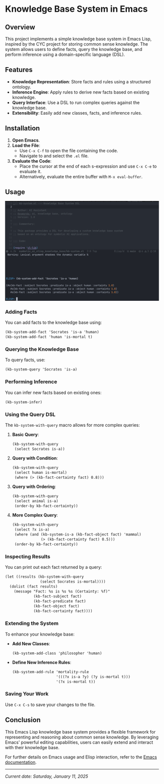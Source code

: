 # Knowledge Base System in Emacs

## Overview

This project implements a simple knowledge base system in Emacs Lisp, inspired by the CYC project for storing common sense knowledge. The system allows users to define facts, query the knowledge base, and perform inference using a domain-specific language (DSL).

## Features

- **Knowledge Representation**: Store facts and rules using a structured ontology.
- **Inference Engine**: Apply rules to derive new facts based on existing knowledge.
- **Query Interface**: Use a DSL to run complex queries against the knowledge base.
- **Extensibility**: Easily add new classes, facts, and inference rules.

## Installation

1. **Open Emacs**.
2. **Load the File**:
   - Use `C-x C-f` to open the file containing the code.
   - Navigate to and select the `.el` file.
3. **Evaluate the Code**:
   - Place the cursor at the end of each s-expression and use `C-x C-e` to evaluate it.
   - Alternatively, evaluate the entire buffer with `M-x eval-buffer`.

## Usage
![Query Image](query.png)


### Adding Facts

You can add facts to the knowledge base using:

```elisp
(kb-system-add-fact 'Socrates 'is-a 'human)
(kb-system-add-fact 'human 'is-mortal t)
```

### Querying the Knowledge Base

To query facts, use:

```elisp
(kb-system-query 'Socrates 'is-a)
```

### Performing Inference

You can infer new facts based on existing ones:

```elisp
(kb-system-infer)
```

### Using the Query DSL

The `kb-system-with-query` macro allows for more complex queries:

1. **Basic Query**:
   ```elisp
   (kb-system-with-query
    (select Socrates is-a))
   ```

2. **Query with Condition**:
   ```elisp
   (kb-system-with-query
    (select human is-mortal)
    (where (> (kb-fact-certainty fact) 0.8)))
   ```

3. **Query with Ordering**:
   ```elisp
   (kb-system-with-query
    (select animal is-a)
    (order-by kb-fact-certainty))
   ```

4. **More Complex Query**:
   ```elisp
   (kb-system-with-query
    (select ?x is-a)
    (where (and (kb-system-is-a (kb-fact-object fact) 'mammal)
                (> (kb-fact-certainty fact) 0.5)))
    (order-by kb-fact-certainty))
   ```

### Inspecting Results

You can print out each fact returned by a query:

```elisp
(let ((results (kb-system-with-query
                (select Socrates is-mortal))))
  (dolist (fact results)
    (message "Fact: %s is %s %s (Certainty: %f)"
             (kb-fact-subject fact)
             (kb-fact-predicate fact)
             (kb-fact-object fact)
             (kb-fact-certainty fact))))
```

### Extending the System

To enhance your knowledge base:

- **Add New Classes**:
  ```elisp
  (kb-system-add-class 'philosopher 'human)
  ```

- **Define New Inference Rules**:
  ```elisp
  (kb-system-add-rule 'mortality-rule
                      '(((?x is-a ?y) (?y is-mortal t)))
                      '(?x is-mortal t))
  ```

### Saving Your Work

Use `C-x C-s` to save your changes to the file.

## Conclusion

This Emacs Lisp knowledge base system provides a flexible framework for representing and reasoning about common sense knowledge. By leveraging Emacs' powerful editing capabilities, users can easily extend and interact with their knowledge base.

For further details on Emacs usage and Elisp interaction, refer to the [Emacs documentation](https://www.gnu.org/software/emacs/manual/).

---

*Current date: Saturday, January 11, 2025*
